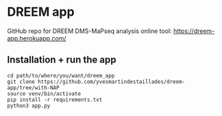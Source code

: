 # DREEM app

GitHub repo for DREEM DMS-MaPseq analysis online tool: https://dreem-app.herokuapp.com/


## Installation + run the app

```
cd path/to/where/you/want/dreem_app
git clone https://github.com/yvesmartindestaillades/dreem-app/tree/with-NAP
source venv/bin/activate
pip install -r requirements.txt
python3 app.py
```
